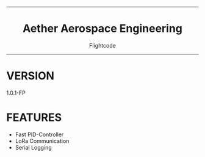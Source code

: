 <div align="center">
    <hr>
    <h1>Aether Aerospace Engineering</h1>
    <p>Flightcode<p>
    <hr>
</div>

# VERSION #

1.0.1-FP

# FEATURES #

- Fast PID-Controller
- LoRa Communication
- Serial Logging
